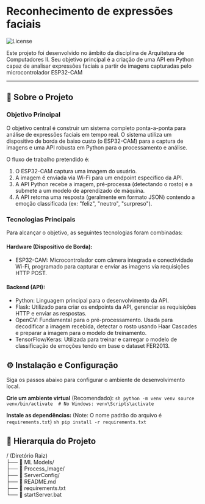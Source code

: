# Reconhecimento de expressões faciais

![License](https://img.shields.io/badge/license-MIT-blue.svg)

Este projeto foi desenvolvido no âmbito da disciplina de Arquitetura de Computadores II. Seu objetivo principal é a criação de uma API em Python capaz de analisar expressões faciais a partir de imagens capturadas pelo microcontrolador ESP32-CAM

---

## 🚀 Sobre o Projeto

### Objetivo Principal
O objetivo central é construir um sistema completo ponta-a-ponta para análise de expressões faciais em tempo real. O sistema utiliza um dispositivo de borda de baixo custo (o ESP32-CAM) para a captura de imagens e uma API robusta em Python para o processamento e análise.

O fluxo de trabalho pretendido é:

1. O ESP32-CAM captura uma imagem do usuário.
2. A imagem é enviada via Wi-Fi para um endpoint específico da API.
3. A API Python recebe a imagem, pré-processa (detectando o rosto) e a submete a um modelo de aprendizado de máquina.
4. A API retorna uma resposta (geralmente em formato JSON) contendo a emoção classificada (ex: "feliz", "neutro", "surpreso").

### Tecnologias Principais
Para alcançar o objetivo, as seguintes tecnologias foram combinadas:

#### Hardware (Dispositivo de Borda):

- ESP32-CAM: Microcontrolador com câmera integrada e conectividade Wi-Fi, programado para capturar e enviar as imagens via requisições HTTP POST.

#### Backend (API):

- Python: Linguagem principal para o desenvolvimento da API.
 - Flask: Utilizado para criar os endpoints da API, gerenciar as requisições HTTP e enviar as respostas.
 - OpenCV: Fundamental para o pré-processamento. Usada para decodificar a imagem recebida, detectar o rosto usando Haar Cascades e preparar a imagem para o modelo de treinamento.
 - TensorFlow/Keras: Utilizada para treinar e carregar o modelo de classificação de emoções tendo em base o dataset FER2013.

## ⚙️ Instalação e Configuração

Siga os passos abaixo para configurar o ambiente de desenvolvimento local.

**Crie um ambiente virtual** (Recomendado):
    ```sh
    python -m venv venv
    source venv/bin/activate  # No Windows: venv\Scripts\activate
    ```

**Instale as dependências:**
    (Note: O nome padrão do arquivo é `requirements.txt`)
    ```sh
    pip install -r requirements.txt
    ```

## 📁 Hierarquia do Projeto
/ (Diretório Raiz)  
├── 📁 ML Models/  
├── 📁 Process_Image/  
├── 📁 ServerConfig/  
├── 📄 README.md  
├── 📄 requirements.txt  
└── 📄 startServer.bat  
